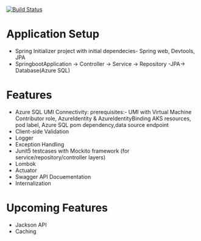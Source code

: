 [![Build Status](https://dev.azure.com/bahrinipun/demo-fullstack/_apis/build/status/springboot-backend?branchName=master)](https://dev.azure.com/bahrinipun/demo-fullstack/_build/latest?definitionId=48&branchName=master)

# Application Setup
- Spring Initializer project with initial dependecies- Spring web, Devtools, JPA
- SpringbootApplication -> Controller -> Service -> Repository -JPA-> Database(Azure SQL)

# Features
- Azure SQL UMI Connectivity: prerequisites:- UMI with Virtual Machine Contributor role, AzureIdentity & AzureIdentityBinding AKS resources, pod label,       Azure SQL pom dependency,data source endpoint
- Client-side Validation
- Logger
- Exception Handling
- Junit5 testcases with Mockito framework (for service/repository/controller layers)
- Lombok
- Actuator
- Swagger API Docuementation
- Internalization

# Upcoming Features
- Jackson API
- Caching
  
